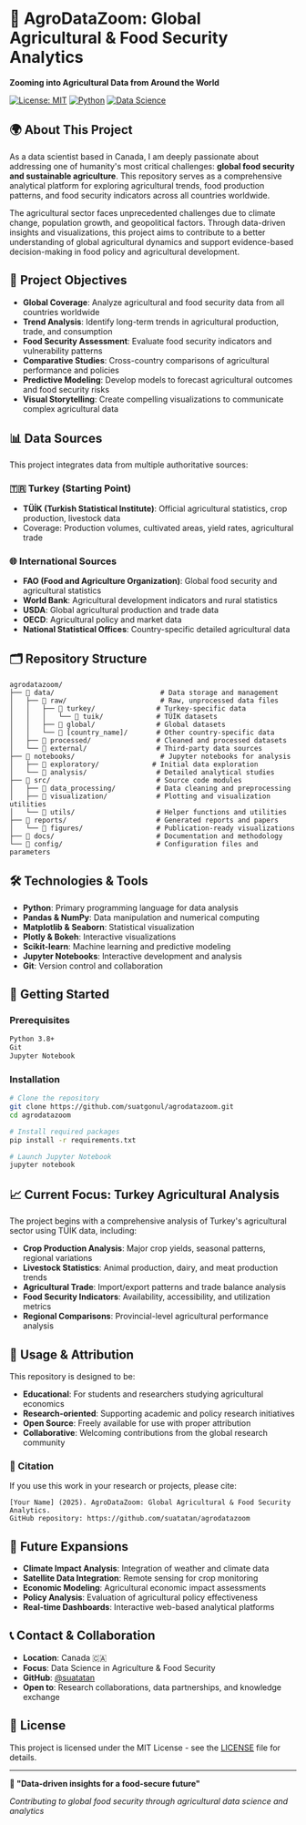 # 🌾 AgroDataZoom: Global Agricultural & Food Security Analytics

**Zooming into Agricultural Data from Around the World**

[![License: MIT](https://img.shields.io/badge/License-MIT-yellow.svg)](https://opensource.org/licenses/MIT)
[![Python](https://img.shields.io/badge/python-3.8+-blue.svg)](https://www.python.org/downloads/)
[![Data Science](https://img.shields.io/badge/Data%20Science-Agriculture-green.svg)](https://github.com/suatgonul/agrodatazoom)

## 🌍 About This Project

As a data scientist based in Canada, I am deeply passionate about addressing one of humanity's most critical challenges: **global food security and sustainable agriculture**. This repository serves as a comprehensive analytical platform for exploring agricultural trends, food production patterns, and food security indicators across all countries worldwide.

The agricultural sector faces unprecedented challenges due to climate change, population growth, and geopolitical factors. Through data-driven insights and visualizations, this project aims to contribute to a better understanding of global agricultural dynamics and support evidence-based decision-making in food policy and agricultural development.

## 🎯 Project Objectives

- **Global Coverage**: Analyze agricultural and food security data from all countries worldwide
- **Trend Analysis**: Identify long-term trends in agricultural production, trade, and consumption
- **Food Security Assessment**: Evaluate food security indicators and vulnerability patterns
- **Comparative Studies**: Cross-country comparisons of agricultural performance and policies
- **Predictive Modeling**: Develop models to forecast agricultural outcomes and food security risks
- **Visual Storytelling**: Create compelling visualizations to communicate complex agricultural data

## 📊 Data Sources

This project integrates data from multiple authoritative sources:

### 🇹🇷 Turkey (Starting Point)
- **TÜİK (Turkish Statistical Institute)**: Official agricultural statistics, crop production, livestock data
- Coverage: Production volumes, cultivated areas, yield rates, agricultural trade

### 🌐 International Sources
- **FAO (Food and Agriculture Organization)**: Global food security and agricultural statistics
- **World Bank**: Agricultural development indicators and rural statistics
- **USDA**: Global agricultural production and trade data
- **OECD**: Agricultural policy and market data
- **National Statistical Offices**: Country-specific detailed agricultural data

## 🗂️ Repository Structure

```
agrodatazoom/
├── 📁 data/                          # Data storage and management
│   ├── 📁 raw/                       # Raw, unprocessed data files
│   │   ├── 📁 turkey/               # Turkey-specific data
│   │   │   └── 📁 tuik/             # TÜİK datasets
│   │   ├── 📁 global/               # Global datasets
│   │   └── 📁 [country_name]/       # Other country-specific data
│   ├── 📁 processed/                # Cleaned and processed datasets
│   └── 📁 external/                 # Third-party data sources
├── 📁 notebooks/                     # Jupyter notebooks for analysis
│   ├── 📁 exploratory/             # Initial data exploration
│   └── 📁 analysis/                 # Detailed analytical studies
├── 📁 src/                          # Source code modules
│   ├── 📁 data_processing/          # Data cleaning and preprocessing
│   ├── 📁 visualization/            # Plotting and visualization utilities
│   └── 📁 utils/                    # Helper functions and utilities
├── 📁 reports/                      # Generated reports and papers
│   └── 📁 figures/                  # Publication-ready visualizations
├── 📁 docs/                         # Documentation and methodology
└── 📁 config/                       # Configuration files and parameters
```

## 🛠️ Technologies & Tools

- **Python**: Primary programming language for data analysis
- **Pandas & NumPy**: Data manipulation and numerical computing
- **Matplotlib & Seaborn**: Statistical visualization
- **Plotly & Bokeh**: Interactive visualizations
- **Scikit-learn**: Machine learning and predictive modeling
- **Jupyter Notebooks**: Interactive development and analysis
- **Git**: Version control and collaboration

## 🚀 Getting Started

### Prerequisites
```bash
Python 3.8+
Git
Jupyter Notebook
```

### Installation
```bash
# Clone the repository
git clone https://github.com/suatgonul/agrodatazoom.git
cd agrodatazoom

# Install required packages
pip install -r requirements.txt

# Launch Jupyter Notebook
jupyter notebook
```

## 📈 Current Focus: Turkey Agricultural Analysis

The project begins with a comprehensive analysis of Turkey's agricultural sector using TÜİK data, including:

- **Crop Production Analysis**: Major crop yields, seasonal patterns, regional variations
- **Livestock Statistics**: Animal production, dairy, and meat production trends
- **Agricultural Trade**: Import/export patterns and trade balance analysis
- **Food Security Indicators**: Availability, accessibility, and utilization metrics
- **Regional Comparisons**: Provincial-level agricultural performance analysis

## 🤝 Usage & Attribution

This repository is designed to be:
- **Educational**: For students and researchers studying agricultural economics
- **Research-oriented**: Supporting academic and policy research initiatives
- **Open Source**: Freely available for use with proper attribution
- **Collaborative**: Welcoming contributions from the global research community

### 📜 Citation
If you use this work in your research or projects, please cite:
```
[Your Name] (2025). AgroDataZoom: Global Agricultural & Food Security Analytics. 
GitHub repository: https://github.com/suatatan/agrodatazoom
```

## 🔮 Future Expansions

- **Climate Impact Analysis**: Integration of weather and climate data
- **Satellite Data Integration**: Remote sensing for crop monitoring
- **Economic Modeling**: Agricultural economic impact assessments
- **Policy Analysis**: Evaluation of agricultural policy effectiveness
- **Real-time Dashboards**: Interactive web-based analytical platforms

## 📞 Contact & Collaboration

- **Location**: Canada 🇨🇦
- **Focus**: Data Science in Agriculture & Food Security
- **GitHub**: [@suatatan](https://github.com/suatatan)
- **Open to**: Research collaborations, data partnerships, and knowledge exchange

## 📄 License

This project is licensed under the MIT License - see the [LICENSE](LICENSE) file for details.

---

**🌱 "Data-driven insights for a food-secure future"**

*Contributing to global food security through agricultural data science and analytics*